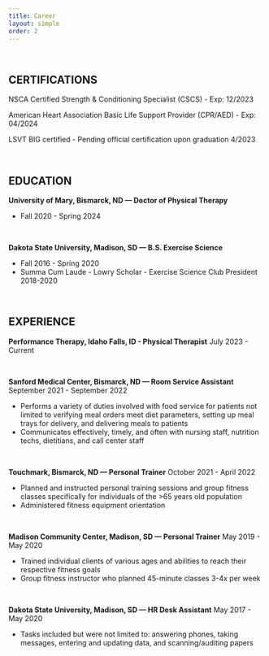 ```yaml
---
title: Career
layout: simple
order: 2
---
```


&nbsp;
&nbsp;

## CERTIFICATIONS

NSCA Certified Strength & Conditioning Specialist (CSCS) - Exp: 12/2023

American Heart Association Basic Life Support Provider (CPR/AED) - Exp: 04/2024

LSVT BIG certified - Pending official certification upon graduation 4/2023

&nbsp;
&nbsp;

## EDUCATION

**University of Mary, Bismarck, ND — Doctor of Physical Therapy**
* Fall 2020 - Spring 2024

&nbsp;

**Dakota State University, Madison, SD — B.S. Exercise Science**
* Fall 2016 - Spring 2020 
* Summa Cum Laude - Lowry Scholar - Exercise Science Club President 2018-2020

&nbsp;
&nbsp;

## EXPERIENCE

**Performance Therapy, Idaho Falls, ID - Physical Therapist**
July 2023 - Current

&nbsp;

**Sanford Medical Center, Bismarck, ND — Room Service Assistant**
September 2021 - September 2022
* Performs a variety of duties involved with food service for patients not limited to verifying meal orders meet diet parameters, setting up meal trays for delivery, and delivering meals to patients
* Communicates effectively, timely, and often with nursing staff, nutrition techs, dietitians, and call center staff

&nbsp;

**Touchmark, Bismarck, ND — Personal Trainer**
October 2021 - April 2022
* Planned and instructed personal training sessions and group fitness classes specifically for individuals of the >65 years old population
* Administered fitness equipment orientation

&nbsp;

**Madison Community Center, Madison, SD — Personal Trainer**
May 2019 - May 2020
* Trained individual clients of various ages and abilities to reach their respective fitness goals
* Group fitness instructor who planned 45-minute classes 3-4x per week

&nbsp;

**Dakota State University, Madison, SD — HR Desk Assistant**
May 2017 - May 2020
* Tasks included but were not limited to: answering phones, taking messages, entering and updating data, and scanning/auditing papers
